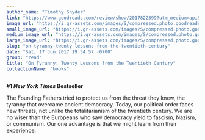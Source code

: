 ```yaml
---
author_name: "Timothy Snyder"
link: "https://www.goodreads.com/review/show/2017822399?utm_medium=api&utm_source=rss"
image_url: "https://i.gr-assets.com/images/S/compressed.photo.goodreads.com/books/1485835458l/34083908._SX50_.jpg"
small_image_url: "https://i.gr-assets.com/images/S/compressed.photo.goodreads.com/books/1485835458l/34083908._SX50_.jpg"
medium_image_url: "https://i.gr-assets.com/images/S/compressed.photo.goodreads.com/books/1485835458l/34083908._SX98_.jpg"
large_image_url: "https://i.gr-assets.com/images/S/compressed.photo.goodreads.com/books/1485835458l/34083908._SX318_.jpg"
slug: "on-tyranny-twenty-lessons-from-the-twentieth-century"
date: "Sat, 17 Jun 2017 19:54:57 -0700"
group: "read"
title: "On Tyranny: Twenty Lessons from the Twentieth Century"
collectionName: "books"
---
```

**\#1 *New York Times* Bestseller**  
  
The Founding Fathers tried to protect us from the threat they knew, the tyranny that overcame ancient democracy. Today, our political order faces new threats, not unlike the totalitarianism of the twentieth century. We are no wiser than the Europeans who saw democracy yield to fascism, Nazism, or communism. Our one advantage is that we might learn from their experience.